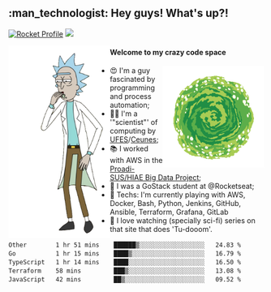 
<h2> :man_technologist: Hey guys! What's up?!</h2>
                                                                         
[![Rocket Profile](https://img.shields.io/static/v1?label=Rocketseat&message=Profile&colorA=purple&color=black&logo=Rocket&logoColor=white)](https://app.rocketseat.com.br/me/elyabe)
<a href="https://www.linkedin.com/in/elyabe/"><img src="https://img.shields.io/badge/LinkedIn-informational?logo=linkedin"/></a>

<img align='left' src="https://raw.githubusercontent.com/Elyabe/Elyabe/master/images/rick-dancing.gif" width='200'>

                       
#### Welcome to my crazy code space 
<img align='right' src="https://raw.githubusercontent.com/Elyabe/elyabe/master/images/portal-3.gif" width='200'>

- :heart_eyes: I'm a guy fascinated by programming and process automation; 
- :office_worker: I'm a '"scientist"' of computing by [UFES](http://ufes.br)/[Ceunes](http://ceunes.ufes.br);
- :books: I worked with AWS in the [Proadi-SUS/HIAE Big Data Project](https://www.einstein.br/responsabilidade-social/atuacao-com-o-ministerio-da-saude/proadi-sus);
- :rocket: I was a GoStack student at @Rocketseat;
- :green_heart: Techs: I'm currently playing with AWS, Docker, Bash, Python, Jenkins, GitHub, Ansible, Terraform, Grafana, GitLab
- :movie_camera: I love watching (specially sci-fi) series on that site that does 'Tu-dooom'.

<!--START_SECTION:waka-->

```txt
Other        1 hr 51 mins    ██████▒░░░░░░░░░░░░░░░░░░   24.83 %
Go           1 hr 15 mins    ████▒░░░░░░░░░░░░░░░░░░░░   16.79 %
TypeScript   1 hr 14 mins    ████░░░░░░░░░░░░░░░░░░░░░   16.50 %
Terraform    58 mins         ███▒░░░░░░░░░░░░░░░░░░░░░   13.08 %
JavaScript   42 mins         ██▒░░░░░░░░░░░░░░░░░░░░░░   09.52 %
```

<!--END_SECTION:waka-->
